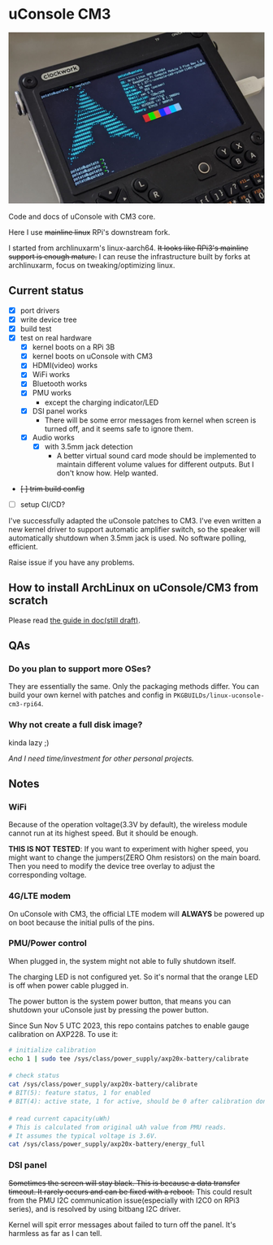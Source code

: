 # uConsole CM3

![Photo of a uConsole with CM3 core](pic/photo-uconsole-cm3.jpeg)

Code and docs of uConsole with CM3 core.

Here I use ~~mainline linux~~ RPi's downstream fork.

I started from archlinuxarm's linux-aarch64. ~~It looks like RPi3's mainline support is enough mature.~~ I can reuse the infrastructure built by forks at archlinuxarm, focus on tweaking/optimizing linux.

## Current status

- [x] port drivers
- [x] write device tree
- [x] build test
- [x] test on real hardware
    - [x] kernel boots on a RPi 3B
    - [x] kernel boots on uConsole with CM3
    - [x] HDMI(video) works
    - [x] WiFi works
    - [x] Bluetooth works
    - [x] PMU works
        - except the charging indicator/LED
    - [x] DSI panel works
        - There will be some error messages from kernel when screen is turned off, and it seems safe to ignore them.
    - [x] Audio works
        - [x] with 3.5mm jack detection
            - A better virtual sound card mode should be implemented to maintain different volume values for different outputs. But I don't know how. Help wanted.
- ~~[ ] trim build config~~
- [ ] setup CI/CD?

I've successfully adapted the uConsole patches to CM3. I've even written a new kernel driver to support automatic amplifier switch, so the speaker will automatically shutdown when 3.5mm jack is used. No software polling, efficient.

Raise issue if you have any problems.

## How to install ArchLinux on uConsole/CM3 from scratch

Please read [the guide in doc(still draft)](doc/how-to-install-archlinux-from-scratch.md).

## QAs

### Do you plan to support more OSes?

They are essentially the same. Only the packaging methods differ. You can build your own kernel with patches and config in `PKGBUILDs/linux-uconsole-cm3-rpi64`.

### Why not create a full disk image?

kinda lazy ;)

_And I need time/investment for other personal projects._

## Notes

### WiFi

Because of the operation voltage(3.3V by default), the wireless module cannot run at its highest speed. But it should be enough.

__THIS IS NOT TESTED__: If you want to experiment with higher speed, you might want to change the jumpers(ZERO Ohm resistors) on the main board. Then you need to modify the device tree overlay to adjust the corresponding voltage.

### 4G/LTE modem

On uConsole with CM3, the official LTE modem will __ALWAYS__ be powered up on boot because the initial pulls of the pins.

### PMU/Power control

When plugged in, the system might not able to fully shutdown itself.

The charging LED is not configured yet. So it's normal that the orange LED is off when power cable plugged in.

The power button is the system power button, that means you can shutdown your uConsole just by pressing the power button.

Since Sun Nov  5 UTC 2023, this repo contains patches to enable gauge calibration on AXP228. To use it:

```bash
# initialize calibration
echo 1 | sudo tee /sys/class/power_supply/axp20x-battery/calibrate

# check status
cat /sys/class/power_supply/axp20x-battery/calibrate
# BIT(5): feature status, 1 for enabled
# BIT(4): active state, 1 for active, should be 0 after calibration done

# read current capacity(uWh)
# This is calculated from original uAh value from PMU reads.
# It assumes the typical voltage is 3.6V.
cat /sys/class/power_supply/axp20x-battery/energy_full
```

### DSI panel

~~Sometimes the screen will stay black. This is because a data transfer timeout. It rarely occurs and can be fixed with a reboot.~~ This could result from the PMU I2C communication issue(especially with I2C0 on RPi3 series), and is resolved by using bitbang I2C driver.

Kernel will spit error messages about failed to turn off the panel. It's harmless as far as I can tell.
